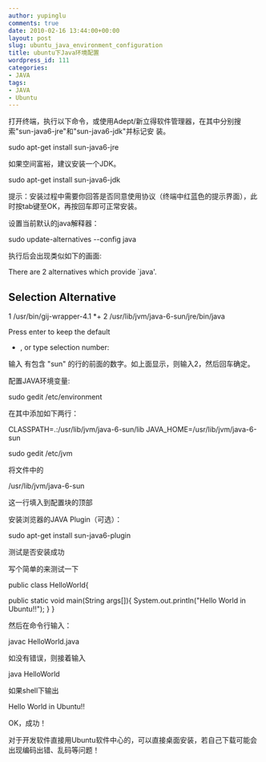 ```yaml
---
author: yupinglu
comments: true
date: 2010-02-16 13:44:00+00:00
layout: post
slug: ubuntu_java_environment_configuration
title: ubuntu下Java环境配置
wordpress_id: 111
categories:
- JAVA
tags:
- JAVA
- Ubuntu
---
```


打开终端，执行以下命令，或使用Adept/新立得软件管理器，在其中分别搜索"sun-java6-jre"和"sun-java6-jdk"并标记安 装。

sudo apt-get install sun-java6-jre

如果空间富裕，建议安装一个JDK。

sudo apt-get install sun-java6-jdk

提示：安装过程中需要你回答是否同意使用协议（终端中红蓝色的提示界面），此时按tab键至OK，再按回车即可正常安装。

设置当前默认的java解释器：

sudo update-alternatives --config java

执行后会出现类似如下的画面:

There are 2 alternatives which provide `java'.

Selection Alternative
-----------------------------------------------
1 /usr/bin/gij-wrapper-4.1
*+ 2 /usr/lib/jvm/java-6-sun/jre/bin/java

Press enter to keep the default



	
  * , or type selection number:




输入 有包含 "sun" 的行的前面的数字。如上面显示，则输入2，然后回车确定。

配置JAVA环境变量:

sudo gedit /etc/environment

在其中添加如下两行：

CLASSPATH=.:/usr/lib/jvm/java-6-sun/lib
JAVA_HOME=/usr/lib/jvm/java-6-sun

sudo gedit /etc/jvm

将文件中的

/usr/lib/jvm/java-6-sun

这一行填入到配置块的顶部

安装浏览器的JAVA Plugin（可选）：

sudo apt-get install sun-java6-plugin

测试是否安装成功

写个简单的来测试一下

public class HelloWorld{

public static void main(String args[]){
System.out.println("Hello World in Ubuntu!!");
}
}

然后在命令行输入：

javac HelloWorld.java

如没有错误，则接着输入

java HelloWorld

如果shell下输出

Hello World in Ubuntu!!

OK，成功！

对于开发软件直接用Ubuntu软件中心的，可以直接桌面安装，若自己下载可能会出现编码出错、乱码等问题！
